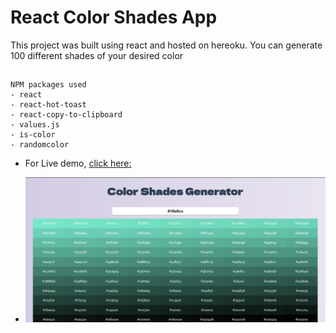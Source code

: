# React Color Shades App

This project was built using react and hosted on hereoku.
You can generate 100 different shades of your desired color

##

```
NPM packages used
- react
- react-hot-toast
- react-copy-to-clipboard
- values.js
- is-color
- randomcolor
```
- For Live demo, [click here:](https://colour-shades.netlify.app/)

- <img src="public/color-shades.png">
